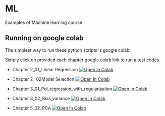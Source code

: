 # ML
Examples of Machine learning course


## Running on google colab
The simplest way to run these python scripts is google colab.

Simply click on provided each chapter google colab link to run a test codes.

* Chapter 2_01_Linear Regression [![Open In Colab](https://colab.research.google.com/assets/colab-badge.svg)](https://colab.research.google.com/github//a-mahmoudi/ML/blob/master/chp02_01_Linear_regression.ipynb)

* Chapter 2_ 02Model Selection [![Open In Colab](https://colab.research.google.com/assets/colab-badge.svg)](https://colab.research.google.com/github//a-mahmoudi/ML/blob/master/chp02_02_Model_selection)

* Chapter 3_01_Pol_regression_with_regularization [![Open In Colab](https://colab.research.google.com/assets/colab-badge.svg)](https://colab.research.google.com/github//a-mahmoudi/ML/blob/master/chp03_01_Pol_regression_with_regularization.ipynb)

* Chapter 3_02_Bias_variance [![Open In Colab](https://colab.research.google.com/assets/colab-badge.svg)](https://colab.research.google.com/github//a-mahmoudi/ML/blob/master/chp03_02_Bias_variance.ipynb)

* Chapter 5_02_PCA [![Open In Colab](https://colab.research.google.com/assets/colab-badge.svg)](https://colab.research.google.com/github//a-mahmoudi/ML/blob/master/chp05_02_PCA-mnist.ipynb)
